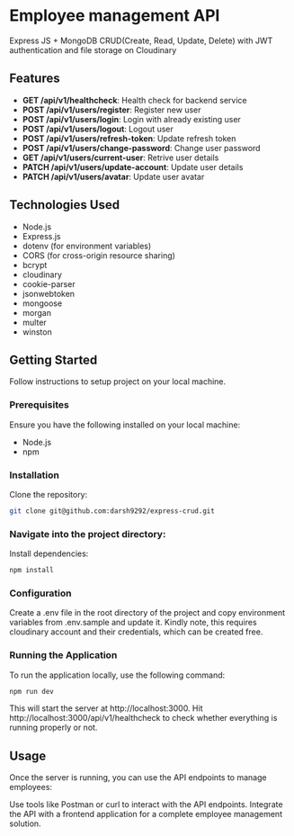 # Employee management API
Express JS + MongoDB CRUD(Create, Read, Update, Delete) with JWT authentication and file storage on Cloudinary

## Features
- **GET /api/v1/healthcheck**: Health check for backend service
- **POST /api/v1/users/register**: Register new user
- **POST /api/v1/users/login**: Login with already existing user
- **POST /api/v1/users/logout**: Logout user
- **POST /api/v1/users/refresh-token**: Update refresh token
- **POST /api/v1/users/change-password**: Change user password
- **GET /api/v1/users/current-user**: Retrive user details
- **PATCH /api/v1/users/update-account**: Update user details
- **PATCH /api/v1/users/avatar**: Update user avatar

## Technologies Used
- Node.js
- Express.js
- dotenv (for environment variables)
- CORS (for cross-origin resource sharing)
- bcrypt
- cloudinary
- cookie-parser
- jsonwebtoken
- mongoose
- morgan
- multer
- winston

## Getting Started
Follow instructions to setup project on your local machine.

### Prerequisites
Ensure you have the following installed on your local machine:
- Node.js
- npm

### Installation
Clone the repository:

```bash
git clone git@github.com:darsh9292/express-crud.git
```

### Navigate into the project directory:

Install dependencies:

```bash
npm install
```

### Configuration
Create a .env file in the root directory of the project and copy environment variables from .env.sample and update it. Kindly note, this requires cloudinary account and their credentials, which can be created free.

### Running the Application
To run the application locally, use the following command:

```bash
npm run dev
```
This will start the server at http://localhost:3000. Hit http://localhost:3000/api/v1/healthcheck to check whether everything is running properly or not.

## Usage
Once the server is running, you can use the API endpoints to manage employees:

Use tools like Postman or curl to interact with the API endpoints.
Integrate the API with a frontend application for a complete employee management solution.
